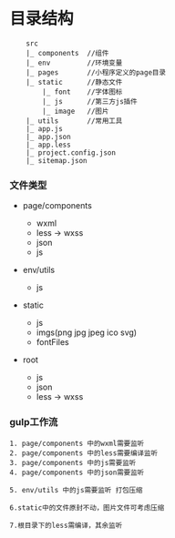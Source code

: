 # 目录结构
```
    src
    |_ components  //组件
    |_ env         //环境变量
    |_ pages       //小程序定义的page目录
    |_ static      //静态文件
        |_ font    //字体图标
        |_ js      //第三方js插件
        |_ image   //图片
    |_ utils       //常用工具
    |_ app.js       
    |_ app.json      
    |_ app.less      
    |_ project.config.json 
    |_ sitemap.json 
```

### 文件类型
- page/components
    + wxml
    + less -> wxss
    + json 
    + js

- env/utils
    + js

- static
    + js
    + imgs(png jpg jpeg ico svg)
    + fontFiles

- root
    - js
    - json
    - less -> wxss


### gulp工作流

    1. page/components 中的wxml需要监听
    2. page/components 中的less需要编译监听
    3. page/components 中的js需要监听
    4. page/components 中的json需要监听

    5. env/utils 中的js需要监听 打包压缩

    6.static中的文件原封不动，图片文件可考虑压缩

    7.根目录下的less需编译，其余监听


